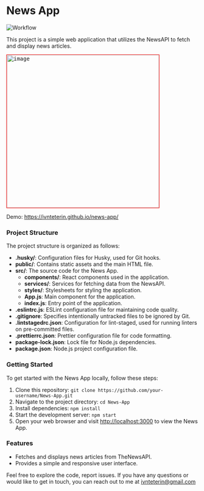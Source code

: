 # News App
![Workflow](https://github.com/ivnteterin/news-app/workflows/build/badge.svg) 

This project is a simple web application that utilizes the NewsAPI to fetch and display news articles.

<kbd><img style="border:1px solid red" width="400" alt="image" src="https://github.com/ivnteterin/news-app/assets/79375552/291477fa-c223-4826-81d1-c984be85ebf3"></kbd>

Demo: https://ivnteterin.github.io/news-app/


### Project Structure

The project structure is organized as follows:

- **.husky/**: Configuration files for Husky, used for Git hooks.
- **public/**: Contains static assets and the main HTML file.
- **src/**: The source code for the News App.
  - **components/**: React components used in the application.
  - **services/**: Services for fetching data from the NewsAPI.
  - **styles/**: Stylesheets for styling the application.
  - **App.js**: Main component for the application.
  - **index.js**: Entry point of the application.
- **.eslintrc.js**: ESLint configuration file for maintaining code quality.
- **.gitignore**: Specifies intentionally untracked files to be ignored by Git.
- **.lintstagedrc.json**: Configuration for lint-staged, used for running linters on pre-committed files.
- **.prettierrc.json**: Prettier configuration file for code formatting.
- **package-lock.json**: Lock file for Node.js dependencies.
- **package.json**: Node.js project configuration file.

### Getting Started

To get started with the News App locally, follow these steps:

1. Clone this repository: `git clone https://github.com/your-username/News-App.git`
2. Navigate to the project directory: `cd News-App`
3. Install dependencies: `npm install`
4. Start the development server: `npm start`
5. Open your web browser and visit [http://localhost:3000](http://localhost:3000) to view the News App.

### Features

- Fetches and displays news articles from TheNewsAPI.
- Provides a simple and responsive user interface.

Feel free to explore the code, report issues. If you have any questions or would like to get in touch, you can reach out to me at ivnteterin@gmail.com
